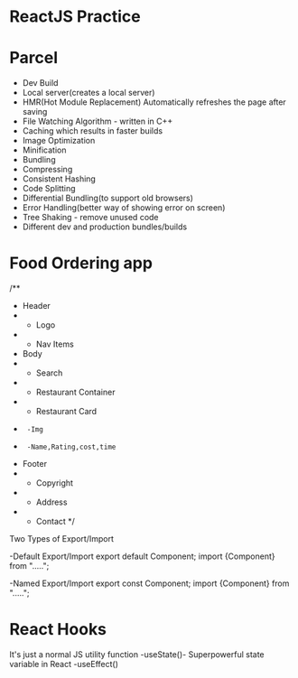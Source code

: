 # ReactJS Practice

# Parcel
- Dev Build
- Local server(creates a local server)
- HMR(Hot Module Replacement)  Automatically refreshes the page after saving
- File Watching Algorithm - written in C++
- Caching which results in faster builds
- Image Optimization
- Minification
- Bundling
- Compressing
- Consistent Hashing
- Code Splitting
- Differential Bundling(to support old browsers)
- Error Handling(better way of showing error on screen)
- Tree Shaking - remove unused code
- Different dev and production bundles/builds


# Food Ordering app

/**
 * Header
 * - Logo
 * - Nav Items
 * Body
 * - Search
 * - Restaurant Container
 *   - Restaurant Card
 *      -Img
 *      -Name,Rating,cost,time
 * Footer
 * - Copyright
 * - Address
 * - Contact
 */


Two Types of Export/Import

-Default Export/Import
 export default Component;
 import {Component} from ".....";

-Named Export/Import
 export const Component; 
 import {Component} from ".....";


 # React Hooks
 It's just a normal JS utility function
-useState()- Superpowerful state variable in React
-useEffect()